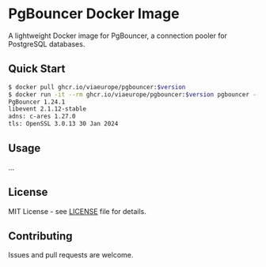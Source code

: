 # PgBouncer Docker Image

A lightweight Docker image for PgBouncer, a connection pooler for PostgreSQL databases.

## Quick Start

```bash
$ docker pull ghcr.io/viaeurope/pgbouncer:$version
$ docker run -it --rm ghcr.io/viaeurope/pgbouncer:$version pgbouncer --version
PgBouncer 1.24.1
libevent 2.1.12-stable
adns: c-ares 1.27.0
tls: OpenSSL 3.0.13 30 Jan 2024
```

## Usage

...

## License

MIT License - see [LICENSE](LICENSE) file for details.

## Contributing

Issues and pull requests are welcome.
